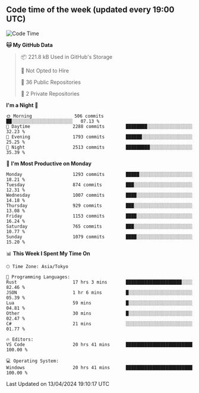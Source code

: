 ## Code time of the week (updated every 19:00 UTC)

<!--START_SECTION:waka-->
![Code Time](http://img.shields.io/badge/Code%20Time-2%2C963%20hrs%2043%20mins-blue)

**🐱 My GitHub Data** 

> 📦 221.8 kB Used in GitHub's Storage 
 > 
> 🚫 Not Opted to Hire
 > 
> 📜 36 Public Repositories 
 > 
> 🔑 2 Private Repositories 
 > 
**I'm a Night 🦉** 

```text
🌞 Morning                506 commits         ██░░░░░░░░░░░░░░░░░░░░░░░   07.13 % 
🌆 Daytime                2288 commits        ████████░░░░░░░░░░░░░░░░░   32.23 % 
🌃 Evening                1793 commits        ██████░░░░░░░░░░░░░░░░░░░   25.25 % 
🌙 Night                  2513 commits        █████████░░░░░░░░░░░░░░░░   35.39 % 
```
📅 **I'm Most Productive on Monday** 

```text
Monday                   1293 commits        █████░░░░░░░░░░░░░░░░░░░░   18.21 % 
Tuesday                  874 commits         ███░░░░░░░░░░░░░░░░░░░░░░   12.31 % 
Wednesday                1007 commits        ████░░░░░░░░░░░░░░░░░░░░░   14.18 % 
Thursday                 929 commits         ███░░░░░░░░░░░░░░░░░░░░░░   13.08 % 
Friday                   1153 commits        ████░░░░░░░░░░░░░░░░░░░░░   16.24 % 
Saturday                 765 commits         ███░░░░░░░░░░░░░░░░░░░░░░   10.77 % 
Sunday                   1079 commits        ████░░░░░░░░░░░░░░░░░░░░░   15.20 % 
```


📊 **This Week I Spent My Time On** 

```text
🕑︎ Time Zone: Asia/Tokyo

💬 Programming Languages: 
Rust                     17 hrs 3 mins       █████████████████████░░░░   82.46 % 
JSON                     1 hr 6 mins         █░░░░░░░░░░░░░░░░░░░░░░░░   05.39 % 
Lua                      59 mins             █░░░░░░░░░░░░░░░░░░░░░░░░   04.81 % 
Other                    30 mins             █░░░░░░░░░░░░░░░░░░░░░░░░   02.47 % 
C#                       21 mins             ░░░░░░░░░░░░░░░░░░░░░░░░░   01.77 % 

🔥 Editors: 
VS Code                  20 hrs 41 mins      █████████████████████████   100.00 % 

💻 Operating System: 
Windows                  20 hrs 41 mins      █████████████████████████   100.00 % 
```


 Last Updated on 13/04/2024 19:10:17 UTC
<!--END_SECTION:waka-->